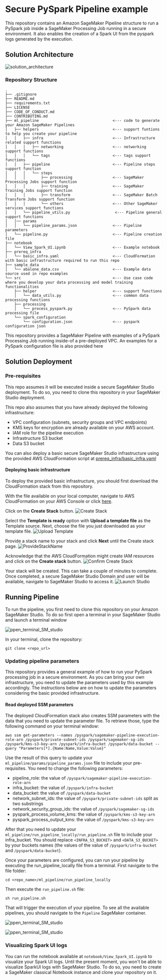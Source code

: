# Secure PySpark Pipeline example

This repository contains an Amazon SageMaker Pipeline structure to run a 
PySpark job inside a SageMaker Processing Job running in a secure environment.
It also enables the creation of a Spark UI from the pyspark logs generated by the execution.

## Solution Architecture
![solution_architecture](img/SM_Processing.png)

### Repository Structure
```
.
├── .gitignore
├── README.md
├── requirements.txt
├── LICENSE
├── CODE_OF_CONDUCT.md
├── CONTRIBUTING.md
├── ml_pipeline                                 <--- code to generate your Amazon SageMaker Pipelines
│   ├── helpers                                 <--- support funtions to help you create your pipeline
│   │   ├── infra                               <--- Infrastructure related support functions
│   │   │   ├── networking                      <--- networking support functions
│   │   │   └── tags                            <--- tags support functions
│   │   ├── pipeline                            <--- Pipeline steps support function
│   │   │   └── steps                           
│   │   │       ├── processing                  <--- SageMaker Processing Jobs support function
│   │   │       ├── training                    <--- SageMaker Training Jobs support function
│   │   │       ├── transform                   <--- SageMaker Batch Transform Jobs support function
│   │   │       └── others                      <--- Other SageMaker services support functions
│   │   └── pipeline_utils.py                    <--- Pipeline general support functions
│   │── params                                  
│   │   └── pipeline_params.json                <--- Pipeline parameters   
│   └── pipeline.py                             <--- Pipeline creation file                  
├── notebook
│   └── View_Spark_UI.ipynb                     <--- Example notebook
├── prereq_infra
│   └── basic_infra.yaml                        <--- CloudFormation with basic infrastructure required to run this repo
├── sample_data
│   └── abalone_data.csv                        <--- Example data source used in repo examples
└── src                                         <--- Use case code where you develop your data processing and model training functionalities
    ├── helper                                  <--- support functions
    │   └── data_utils.py                       <--- common data processing functions
    ├── processing
    │   └── process_pyspark.py                  <--- PySpark data processing file
    └── spark_configuration
        └── configuration.json                  <--- pyspark configuration json

```

This repository provides a SageMaker Pipeline with examples of a PySpark Processing Job running inside-of a pre-deployed VPC.
An examples for a PySpark configuration file is also provided here

## Solution Deployment
###  Pre-requisites
This repo assumes it will be executed inside a secure SageMaker Studio deployment. 
To do so, you need to clone this repository in your SageMaker Studio deployment.

This repo also assumes that you have already deployed the following infrastructure:
* VPC configuration (subnets, security groups and VPC endpoints)
* KMS keys for encryption are already available on your AWS account.
* IAM role for the pipeline execution
* Infrastructure S3 bucket
* Data S3 bucket

You can also deploy a basic secure SageMaker Studio infrastructure using the provided AWS CloudFormation script at [prereq_infra/basic_infra.yaml](prereq_infra/basic_infra.yaml)

#### Deploying basic infrastructure
To deploy the provided basic infrastructure, you should first download the CloudFormation stack from this repository.

With the file available on your local computer, navigate to AWS CloudFormation on your AWS Console or click [here](https://console.aws.amazon.com/cloudformation/).

Click on the **Create Stack** button. 
![Create Stack](img/AWS_CF_create_stack.png)

Select the **Template is ready** option with **Upload a template file** as the Template source.
Next, choose the file you just downloaded as your template file.
![Upload Template](img/AWS_CF_upload_template_1.png)

Provide a stack name to your stack and click **Next** until the Create stack page.
![ProvideStackName](img/AWS_CF_specify_stack_details.png)

Acknowledge that the AWS CloudFormation might create IAM resources and click on the **Create stack** button.
![Confirm Create Stack](img/AWS_CF_create_stack_confirmation.png)

Your stack will be created. This can take a couple of minutes to complete. 
Once completed, a secure SageMaker Studio Domain and user will be available, navigate to SageMaker Studio to access it.
![Launch Studio](img/SM_Studio_launch.png)


## Running Pipeline
To run the pipeline, you first need to clone this repository on your Amazon SageMaker Studio. To do so first open a terminal in your SageMaker Studio
and launch a terminal window


![ppen_terminal_SM_studio](img/SM_Studio_terminal.png)

In your terminal, clone the repository:
```
git clone <repo_url>
```

### Updating pipeline parameters
This repository provides a general example of how to run your PySpark processing job in a secure environment. 
As you can bring your own infrastructure, you need to update the parameters used by this example accordingly.
The instructions below are on how to update the parameters considering the basic provided infrastructure.

#### Read deployed SSM parameters
The deployed CloudFormation stack also creates SSM parameters with the data that you need to update the parameter file.
To retrieve those, type the following command on your terminal window:
```
aws ssm get-parameters --names /pyspark/sagemaker-pipeline-execution-role-arn /pyspark/private-subnet-ids /pyspark/sagemaker-sg-ids /pyspark/kms-s3-key-arn /pyspark/infra-bucket /pyspark/data-bucket --query "Parameters[*].{Name:Name,Value:Value}"
```

Use the result of this query to update your `ml_pipeline/params/pipeline_params.json` file
to include your pre-requisites. You need to change the following parameters:
 * pipeline_role: the value of `/pyspark/sagemaker-pipeline-execution-role-arn`
 * infra_bucket: the value of `/pyspark/infra-bucket`
 * data_bucket: the value of `/pyspark/data-bucket`
 * network_subnet_ids: the value of `/pyspark/private-subnet-ids` split as two substrings
 * network_security_group_ids: the value of `/pyspark/sagemaker-sg-ids`
 * pyspark_process_volume_kms: the value of `/pyspark/kms-s3-key-arn`
 * pyspark_process_output_kms: the value of `/pyspark/kms-s3-key-arn`

After that you need to update your `ml_pipeline/run_pipeline_locally/run_pipeline.sh` file
to include your infra_bucket. You should replace `<INFRA_S3_BUCKET>` and `<DATA_S3_BUCKET>` by your buckets names (the values of the value of `/pyspark/infra-bucket` and `/pyspark/data-bucket`).


Once your parameters are configured, you can run your pipeline by executing the run_pipeline_locally file from a terminal.
First navigate to the file folder:

```
cd <repo_name>/ml_pipeline/run_pipeline_locally
```

Then execute the ```run_pipeline.sh``` file:

```
sh run_pipeline.sh
```

That will trigger the execution of your pipeline. To see all the available pipelines, you should navigate to the ```Pipeline``` SageMaker container.

![ppen_terminal_SM_studio](img/SM_Studio_open_components.png)

![ppen_terminal_SM_studio](img/SM_Studio_open_pipelines.png)


### Visualizing Spark UI logs

You can run the notebook available at `notebook/View_Spark_UI.ipynb` to visualize your Spark UI logs.
Until the present moment, you won't be able to visualize SparkUI logs with SageMaker Studio. 
To do so, you need to create a SageMaker classical Notebook instance and clone your repository on it.